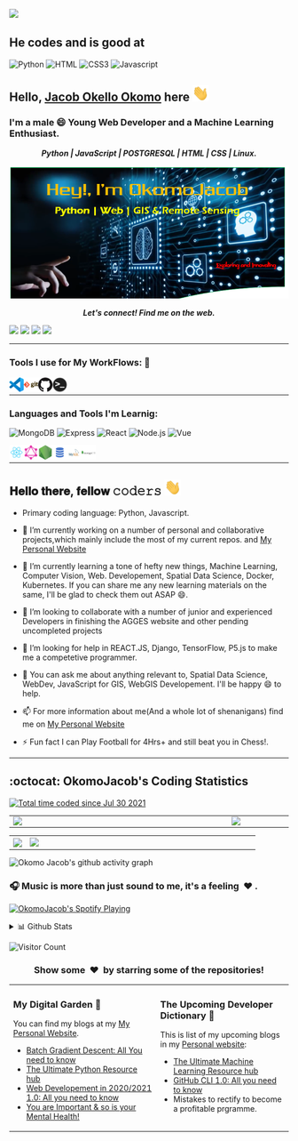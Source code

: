 ![](https://komarev.com/ghpvc/?username=okomojacob&label=ProfileViewers&color=brightgreen)
 
## He codes and is good at
![Python](https://img.shields.io/badge/-Python-000?&logo=Python)
![HTML](https://img.shields.io/badge/-HTML5-000?&logo=HTML5)
![CSS3](https://img.shields.io/badge/-CSS3-000?&logo=CSS3)
![Javascript](https://img.shields.io/badge/-JavaScript-000?&logo=javascript)

## Hello, [Jacob Okello Okomo](https://okomojacob.herokuapp.com/) here <img src="https://raw.githubusercontent.com/ABSphreak/ABSphreak/master/gifs/Hi.gif" width="30px">
### I'm a male 😄 Young Web Developer and a Machine Learning Enthusiast.

<p align="center">
  <b><i>Python | JavaScript | POSTGRESQL | HTML | CSS | Linux.</i></b>
 <p align="center">
  <img src="https://github.com/OkomoJacob/OkomoJacob/blob/main/imgs/profileNew.png">
</p>
<p align="center">
  <b><i>Let's connect! Find me on the web.</i></b>
  
[<img height="30" src="https://img.shields.io/badge/twitter-%231DA1F2.svg?&style=for-the-badge&logo=twitter&logoColor=white" />][twitter]
[<img height="30" src = "https://img.shields.io/badge/gmail-c14438?&style=for-the-badge&logo=gmail&logoColor=white">][gmail] 
[<img height="30" src="https://img.shields.io/badge/linkedin-blue.svg?&style=for-the-badge&logo=linkedin&logoColor=white" />][LinkedIn]
[<img height="30" src = "https://img.shields.io/badge/Facebook-036be4.svg?&style=for-the-badge&logo=facebook&logoColor=white">][Facebook]

<hr />

### Tools I use for My WorkFlows: 👋 
<img align="left" alt="Visual Studio Code" width="26px" src="https://raw.githubusercontent.com/github/explore/80688e429a7d4ef2fca1e82350fe8e3517d3494d/topics/visual-studio-code/visual-studio-code.png" />
<img align="left" alt="Git" width="26px" src="https://raw.githubusercontent.com/github/explore/80688e429a7d4ef2fca1e82350fe8e3517d3494d/topics/git/git.png" />
<img align="left" alt="GitHub" width="26px" src="https://raw.githubusercontent.com/github/explore/78df643247d429f6cc873026c0622819ad797942/topics/github/github.png" />
<img align="left" alt="Terminal" width="26px" src="https://raw.githubusercontent.com/github/explore/80688e429a7d4ef2fca1e82350fe8e3517d3494d/topics/terminal/terminal.png" />
 
<br />

---

### Languages and Tools I'm Learnig:
![MongoDB](https://img.shields.io/badge/-MongoDB-000?&logo=MongoDB)
![Express](https://img.shields.io/badge/-Express-000?&logo=Express)
![React](https://img.shields.io/badge/-React-000?&logo=React)
![Node.js](https://img.shields.io/badge/-Node.js-000?&logo=node.js)
![Vue](https://img.shields.io/badge/-Vue-000?&logo=Vue.js)

<img align="left" alt="React" width="26px" src="https://raw.githubusercontent.com/github/explore/80688e429a7d4ef2fca1e82350fe8e3517d3494d/topics/react/react.png" />
<img align="left" alt="GraphQL" width="26px" src="https://raw.githubusercontent.com/github/explore/80688e429a7d4ef2fca1e82350fe8e3517d3494d/topics/graphql/graphql.png" />
<img align="left" alt="Node.js" width="26px" src="https://raw.githubusercontent.com/github/explore/80688e429a7d4ef2fca1e82350fe8e3517d3494d/topics/nodejs/nodejs.png" />
<img align="left" alt="SQL" width="26px" src="https://raw.githubusercontent.com/github/explore/80688e429a7d4ef2fca1e82350fe8e3517d3494d/topics/sql/sql.png" />
<img align="left" alt="MySQL" width="26px" src="https://raw.githubusercontent.com/github/explore/80688e429a7d4ef2fca1e82350fe8e3517d3494d/topics/mysql/mysql.png" />
<img align="left" alt="MongoDB" width="26px" src="https://raw.githubusercontent.com/github/explore/80688e429a7d4ef2fca1e82350fe8e3517d3494d/topics/mongodb/mongodb.png" />

<br />
<hr />
<h2> 𝐇𝐞𝐥𝐥𝐨 𝐭𝐡𝐞𝐫𝐞, 𝐟𝐞𝐥𝐥𝐨𝐰 𝚌𝚘𝚍𝚎𝚛𝚜 <img src="https://raw.githubusercontent.com/ABSphreak/ABSphreak/master/gifs/Hi.gif" width="30px"></h2>
 <!--<img align="right" height="270px" alt="GIF" src="https://i.pinimg.com/originals/e4/26/70/e426702edf874b181aced1e2fa5c6cde.gif" /> -->
 
* Primary coding language: Python, Javascript.
- 🔭 I’m currently working on a number of personal and collaborative projects,which mainly include the most of my current repos. and [My Personal Website](https://okomojacob.herokuapp.com/) 
- 🌱 I’m currently learning a tone of hefty new things, Machine Learning, Computer Vision, Web. Developement, Spatial Data Science, Docker, Kubernetes. If you can share me any new learning materials on the same, I'll be glad to check them out ASAP 😄.
- 👯 I’m looking to collaborate with a number of junior and experienced Developers in finishing the AGGES website and other pending uncompleted projects
- 🤔 I’m looking for help in REACT.JS, Django, TensorFlow, P5.js to make me a competetive programmer.

- 💬 You can ask me about anything relevant to, Spatial Data Science, WebDev, JavaScript for GIS, WebGIS Developement.  I'll be happy 😄 to help.
- 📫 For more information about me(And a whole lot of shenanigans) find me on [My Personal Website](https://okomojacob.herokuapp.com/)
- ⚡ Fun fact I can Play Football for 4Hrs+ and still beat you in Chess!.

---
## :octocat: OkomoJacob's Coding Statistics
<!-- <table>
  <tr>
    <a href="https://wakatime.com/@031f0010-ed93-450d-86db-77e0f90e1bae"><img src="https://wakatime.com/badge/user/031f0010-ed93-450d-86db-77e0f90e1bae.svg" alt="Total time coded since Jan 30 2020" /></a>
  </tr>
  <tr>
        <td><img width="380px" align="left" src="https://github-readme-stats.anuraghazra1.vercel.app/api?username=okomojacob&show_icons=true&include_all_commits=true&theme=tokyonight"/></td>
</table>
<table>
  <tr>
         <td><img width="400px" align="left" src="https://github-readme-stats.vercel.app/api/top-langs/?username=okomojacob&langs_count=10&layout=compact&theme=tokyonight"/></td>
   <tr>
</table> -->
  <table>
  <tr>
    <a href="https://wakatime.com/@031f0010-ed93-450d-86db-77e0f90e1bae"><img src="https://wakatime.com/badge/user/031f0010-ed93-450d-86db-77e0f90e1bae.svg" alt="Total time coded since Jul 30 2021" /></a>
  </tr>
  <tr>
      <td><img width="380px" align="left" src="https://github-readme-stats.vercel.app/api?username=okomojacob&show_icons=true&count_private=true&include_all_commits=true&theme=tokyonight"/></td>
    <td><img width="400px" align="right" src="https://github-readme-streak-stats.herokuapp.com/?user=OkomoJacob&show_icons=true&locale=en&layout=compact&theme=tokyonight"/></td>
     
  </tr>   
</table>
<table>
  <tr>
    <td><img align="center" src="https://github-readme-stats.anuraghazra1.vercel.app/api?username=okomojacob&show_icons=true&include_all_commits=true&theme=radical"/></td>
    <td><img width="400px" align="left" src="https://github-readme-stats.vercel.app/api/top-langs/?username=okomojacob&langs_count=10&layout=compact&theme=tokyonight"/></td>
  </tr>
</table>

<!--     <td><img align="center" src="https://github-readme-stats.vercel.app/api/wakatime?username=okomojacob&layout=compact"/></td>
    
</table> -->

<!-- ![Okomo Jacob Github Stats](https://github-readme-stats.anuraghazra1.vercel.app/api?username=okomojacob&show_icons=true&include_all_commits=true&theme=radical) -->
<!-- ![Okomo Jacob Language Stats](https://github-readme-stats.anuraghazra1.vercel.app/api/top-langs/?username=okomojacob&layout=compact&theme=radical) -->

![Okomo Jacob's github activity graph](https://activity-graph.herokuapp.com/graph?username=okomojacob&theme=tokyonight)

### 🎧 Music is more than just sound to me, it's a feeling &nbsp;❤️&nbsp;.
[<img src="https://now-playing-codestackr.vercel.app/api/spotify-playing" alt="OkomoJacob's Spotify Playing" width="350" />](https://open.spotify.com/user/swyqyimdc12jajde4vpwd2x1b)

<table><tr><td valign="top" width="50%">
  
### My Digital Garden 🌱
You can find my blogs at my [My Personal Website](https://okomojacob.herokuapp.com/).
- [Batch Gradient Descent: All You need to know](https://okomojacob.herokuapp.com/#blog) 
- [The Ultimate Python Resource hub](https://okomojacob.herokuapp.com/#blog)
- [Web Developement in 2020/2021 1.0: All you need to know](https://okomojacob.herokuapp.com/#services)
- [You are Important & so is your Mental Health!](https://ayushirawat.com/you-are-important-and-so-is-your-mental-health)
</td>
<td valign="top" width="45%">
  
### The Upcoming Developer Dictionary 🌱
This is list of my upcoming blogs in my [Personal website](https://okomojacob.herokuapp.com/):
- [The Ultimate Machine Learning Resource hub](https://okomojacob.herokuapp.com/)
- [GitHub CLI 1.0: All you need to know](https://okomojacob.herokuapp.com/)
- Mistakes to rectify to become a profitable prgramme.
</td>
 <details>
<summary>📊 Github Stats</summary>
  
<p align="center"> <img src="https://github-readme-stats.vercel.app/api?username=okomojacob&show_icons=true&theme=gotham" alt="Okomo Jacob | Stats" />
  
</details>

 ![Visitor Count](https://profile-counter.glitch.me/{okomojacob}/count.svg)
 
 
<h3 align="center">Show some &nbsp;❤️&nbsp; by starring some of the repositories!</h3>

[twitter]: https://twitter.com/okomojacob
[gmail]: https://gmail.com
[linkedin]: https://www.linkedin.com/in/okomo-jacob-622b86164/
[Facebook]: https://www.facebook.com/jacobokomo
